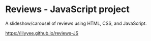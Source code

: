 # Reviews - JavaScript project

A slideshow/carousel of reviews using HTML, CSS, and JavaScript.

https://lilyyee.github.io/reviews-JS
